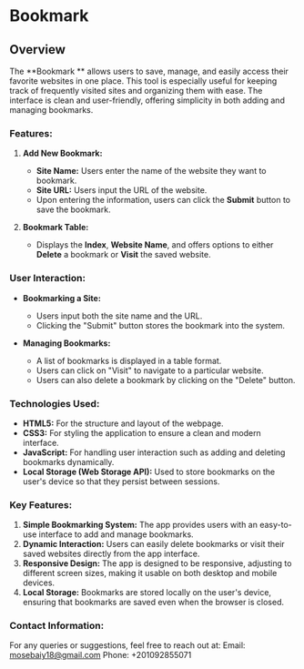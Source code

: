 # Bookmark

## Overview

The **Bookmark ** allows users to save, manage, and easily access their favorite websites in one place. This tool is especially useful for keeping track of frequently visited sites and organizing them with ease. The interface is clean and user-friendly, offering simplicity in both adding and managing bookmarks.

### Features:

1. **Add New Bookmark:**
   - **Site Name:** Users enter the name of the website they want to bookmark.
   - **Site URL:** Users input the URL of the website.
   - Upon entering the information, users can click the **Submit** button to save the bookmark.

2. **Bookmark Table:**
   - Displays the **Index**, **Website Name**, and offers options to either **Delete** a bookmark or **Visit** the saved website.

### User Interaction:
- **Bookmarking a Site:**
  - Users input both the site name and the URL.
  - Clicking the "Submit" button stores the bookmark into the system.
  
- **Managing Bookmarks:**
  - A list of bookmarks is displayed in a table format.
  - Users can click on "Visit" to navigate to a particular website.
  - Users can also delete a bookmark by clicking on the "Delete" button.

### Technologies Used:
- **HTML5:** For the structure and layout of the webpage.
- **CSS3:** For styling the application to ensure a clean and modern interface.
- **JavaScript:** For handling user interaction such as adding and deleting bookmarks dynamically.
- **Local Storage (Web Storage API):** Used to store bookmarks on the user's device so that they persist between sessions.

### Key Features:
1. **Simple Bookmarking System:** The app provides users with an easy-to-use interface to add and manage bookmarks.
2. **Dynamic Interaction:** Users can easily delete bookmarks or visit their saved websites directly from the app interface.
3. **Responsive Design:** The app is designed to be responsive, adjusting to different screen sizes, making it usable on both desktop and mobile devices.
4. **Local Storage:** Bookmarks are stored locally on the user's device, ensuring that bookmarks are saved even when the browser is closed.

### Contact Information:
For any queries or suggestions, feel free to reach out at:
Email: mosebaiy18@gmail.com
Phone: +201092855071
